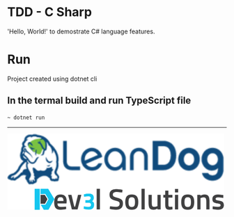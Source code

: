 # TDD - C Sharp

'Hello, World!' to demostrate C# language features.


# Run

Project created using dotnet cli

## In the termal build and run TypeScript file

```bash
~ dotnet run
```


---

![](/assets/dev3l-solutions-logo-lean-dog.png)
